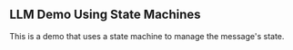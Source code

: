 ## LLM Demo Using State Machines

This is a demo that uses a state machine to manage the message's state.
